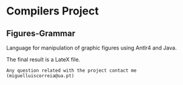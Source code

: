 # Compilers Project

## Figures-Grammar

Language for manipulation of graphic figures using Antlr4 and Java.

The final result is a LateX file.


```
Any question related with the project contact me (miguelluiscorreia@ua.pt)
```
